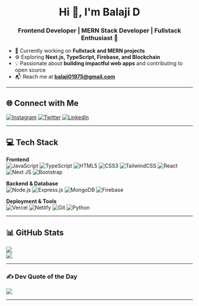 <h1 align="center">Hi 👋, I'm Balaji D</h1>
<h3 align="center">Frontend Developer | MERN Stack Developer | Fullstack Enthusiast 🚀</h3>

- 🌱 Currently working on **Fullstack and MERN projects**
- ⚙️ Exploring **Next.js, TypeScript, Firebase, and Blockchain**
- 💡 Passionate about **building impactful web apps** and contributing to open source
- 📬 Reach me at **balaji01975@gmail.com**

---

## 🌐 Connect with Me

[![Instagram](https://img.shields.io/badge/Instagram-%23E4405F.svg?style=for-the-badge&logo=instagram&logoColor=white)](https://instagram.com/codewithbalaji)
[![Twitter](https://img.shields.io/badge/Twitter-%231DA1F2.svg?style=for-the-badge&logo=twitter&logoColor=white)](https://twitter.com/codewithbalaji)
[![LinkedIn](https://img.shields.io/badge/LinkedIn-%230077B5.svg?style=for-the-badge&logo=linkedin&logoColor=white)](https://linkedin.com/in/codewithbalaji)

---

## 💻 Tech Stack

**Frontend**  
![JavaScript](https://img.shields.io/badge/javascript-%23323330.svg?style=for-the-badge&logo=javascript&logoColor=%23F7DF1E)
![TypeScript](https://img.shields.io/badge/typescript-%23007ACC.svg?style=for-the-badge&logo=typescript&logoColor=white)
![HTML5](https://img.shields.io/badge/html5-%23E34F26.svg?style=for-the-badge&logo=html5&logoColor=white)
![CSS3](https://img.shields.io/badge/css3-%231572B6.svg?style=for-the-badge&logo=css3&logoColor=white)
![TailwindCSS](https://img.shields.io/badge/tailwindcss-%2338B2AC.svg?style=for-the-badge&logo=tailwind-css&logoColor=white)
![React](https://img.shields.io/badge/react-%2320232a.svg?style=for-the-badge&logo=react&logoColor=%2361DAFB)
![Next JS](https://img.shields.io/badge/next.js-%23000000.svg?style=for-the-badge&logo=next.js&logoColor=white)
![Bootstrap](https://img.shields.io/badge/bootstrap-%238511FA.svg?style=for-the-badge&logo=bootstrap&logoColor=white)

**Backend & Database**  
![Node.js](https://img.shields.io/badge/node.js-339933?style=for-the-badge&logo=node.js&logoColor=white)
![Express.js](https://img.shields.io/badge/express.js-%23404d59.svg?style=for-the-badge&logo=express&logoColor=%2361DAFB)
![MongoDB](https://img.shields.io/badge/MongoDB-%234ea94b.svg?style=for-the-badge&logo=mongodb&logoColor=white)
![Firebase](https://img.shields.io/badge/firebase-%23039BE5.svg?style=for-the-badge&logo=firebase&logoColor=white)

**Deployment & Tools**  
![Vercel](https://img.shields.io/badge/vercel-%23000000.svg?style=for-the-badge&logo=vercel&logoColor=white)
![Netlify](https://img.shields.io/badge/netlify-%23000000.svg?style=for-the-badge&logo=netlify&logoColor=#00C7B7)
![Git](https://img.shields.io/badge/git-%23F05033.svg?style=for-the-badge&logo=git&logoColor=white)
![Python](https://img.shields.io/badge/python-3670A0?style=for-the-badge&logo=python&logoColor=ffdd54)

---

## 📊 GitHub Stats

![](https://github-readme-streak-stats.herokuapp.com/?user=codewithbalaji&theme=dark&hide_border=false)  
![](https://github-readme-stats.vercel.app/api/top-langs/?username=codewithbalaji&theme=dark&hide_border=false&layout=compact)

---

### ✍️ Dev Quote of the Day

![](https://quotes-github-readme.vercel.app/api?type=horizontal&theme=radical)

---

